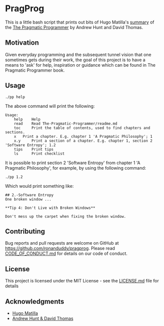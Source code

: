 # PragProg

This is a little bash script that prints out bits of Hugo Matilla's [summary](https://github.com/HugoMatilla/The-Pragmatic-Programmer) of the [The Pragmatic Programmer](https://pragprog.com/titles/tpp20/the-pragmatic-programmer-20th-anniversary-edition/) by Andrew Hunt and David Thomas.

## Motivation

Given everyday programming and the subsequent tunnel vision that one sometimes gets during their work, the goal of this project is to have a means to 'ask' for help, inspiration or guidance which can be found in The Pragmatic Programmer book.

## Usage

```Shell
./pp help
```

The above command will print the following:

```Shell
Usage:
	help 	Help
	read 	Read The-Pragmatic-Programmer/readme.md
	toc 	Print the table of contents, used to find chapters and sections.
	x 	Print a chapter. E.g. chapter 1 'A Pragmatic Philosophy'; 1
	x.y 	Print a section of a chapter. E.g. chapter 1, section 2 'Software Entropy'; 1.2
	tips 	Print tips
	ls    	Print checklist
```

It is possible to print section 2 'Software Entropy' from chapter 1 'A Pragmatic Philosophy', for example, by using the following command:

```Shell
./pp 1.2
```

Which would print something like:

```Shell
## 2.-Software Entropy
One broken window ...

**Tip 4: Don't Live with Broken Windows**

Don't mess up the carpet when fixing the broken window.

```

## Contributing

Bug reports and pull requests are welcome on GitHub at https://github.com/ronanduddy/pragprog. Please read [CODE_OF_CONDUCT.md](CODE_OF_CONDUCT.md) for details on our code of conduct.

## License

This project is licensed under the MIT License - see the [LICENSE.md](LICENSE.md) file for details

## Acknowledgments

* [Hugo Matilla](https://github.com/HugoMatilla)
* [Andrew Hunt & David Thomas](https://pragprog.com/titles/tpp20/the-pragmatic-programmer-20th-anniversary-edition/)
